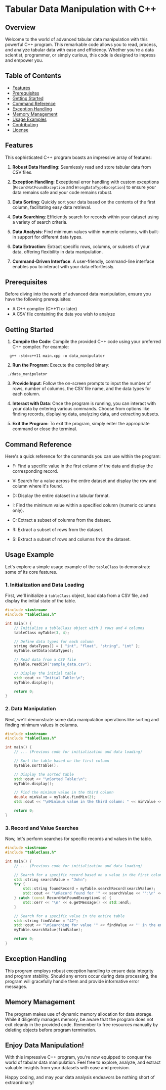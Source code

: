 # Tabular Data Manipulation with C++ 

## Overview
Welcome to the world of advanced tabular data manipulation with this powerful C++ program. This remarkable code allows you to read, process, and analyze tabular data with ease and efficiency. Whether you're a data scientist, programmer, or simply curious, this code is designed to impress and empower you.

## Table of Contents

- [Features](#features)
- [Prerequisites](#prerequisites)
- [Getting Started](#getting-started)
- [Command Reference](#command-reference)
- [Exception Handling](#exception-handling)
- [Memory Management](#memory-management)
- [Usage Examples](#usage-examples)
- [Contributing](#contributing)
- [License](#license)

## Features

This sophisticated C++ program boasts an impressive array of features:

1. **Robust Data Handling**: Seamlessly read and store tabular data from CSV files.

2. **Exception Handling**: Exceptional error handling with custom exceptions (`RecordNotFoundException` and `WrongDataTypeException`) to ensure your data remains safe and your code remains robust.

3. **Data Sorting**: Quickly sort your data based on the contents of the first column, facilitating easy data retrieval.

4. **Data Searching**: Efficiently search for records within your dataset using a variety of search criteria.

5. **Data Analysis**: Find minimum values within numeric columns, with built-in support for different data types.

6. **Data Extraction**: Extract specific rows, columns, or subsets of your data, offering flexibility in data manipulation.

7. **Command-Driven Interface**: A user-friendly, command-line interface enables you to interact with your data effortlessly.

## Prerequisites
Before diving into the world of advanced data manipulation, ensure you have the following prerequisites:

- A C++ compiler (C++11 or later)
- A CSV file containing the data you wish to analyze

## Getting Started

1. **Compile the Code**:  Compile the provided C++ code using your preferred C++ compiler. For example:
 ```shell
   g++ -std=c++11 main.cpp -o data_manipulator
 ```

2. **Run the Program**: Execute the compiled binary:

 ```shell
  ./data_manipulator
 ```

3. **Provide Input**: Follow the on-screen prompts to input the number of rows, number of columns, the CSV file name, and the data types for each column.

4. **Interact with Data**: Once the program is running, you can interact with your data by entering various commands. Choose from options like finding records, displaying data, analyzing data, and extracting subsets.

5. **Exit the Program**: To exit the program, simply enter the appropriate command or close the terminal.

## Command Reference

Here's a quick reference for the commands you can use within the program:

- F: Find a specific value in the first column of the data and display the corresponding record.

- V: Search for a value across the entire dataset and display the row and column where it's found.

- D: Display the entire dataset in a tabular format.

- I: Find the minimum value within a specified column (numeric columns only).

- C: Extract a subset of columns from the dataset.

- R: Extract a subset of rows from the dataset.

- S: Extract a subset of rows and columns from the dataset.

## Usage Example

Let's explore a simple usage example of the `tableClass` to demonstrate some of its core features.

### 1. Initialization and Data Loading

First, we'll initialize a `tableClass` object, load data from a CSV file, and display the initial state of the table.

```cpp
#include <iostream>
#include "tableClass.h"

int main() {
    // Initialize a tableClass object with 3 rows and 4 columns
    tableClass myTable(3, 4);

    // Define data types for each column
    string dataTypes[] = { "int", "float", "string", "int" };
    myTable.setData(dataTypes);

    // Read data from a CSV file
    myTable.readCSV("sample_data.csv");

    // Display the initial table
    std::cout << "Initial Table:\n";
    myTable.display();

    return 0;
}
```
### 2. Data Manipulation
Next, we'll demonstrate some data manipulation operations like sorting and finding minimum values in columns.
```cpp
#include <iostream>
#include "tableClass.h"

int main() {
    // ... (Previous code for initialization and data loading)

    // Sort the table based on the first column
    myTable.sortTable();

    // Display the sorted table
    std::cout << "\nSorted Table:\n";
    myTable.display();

    // Find the minimum value in the third column
    double minValue = myTable.findMin(2);
    std::cout << "\nMinimum value in the third column: " << minValue << std::endl;

    return 0;
}
```

### 3. Record and Value Searches
Now, let's perform searches for specific records and values in the table.
```cpp
#include <iostream>
#include "tableClass.h"

int main() {
    // ... (Previous code for initialization and data loading)

    // Search for a specific record based on a value in the first column
    std::string searchValue = "John";
    try {
        std::string foundRecord = myTable.searchRecord(searchValue);
        std::cout << "\nRecord found for '" << searchValue << "':\n" << foundRecord << std::endl;
    } catch (const RecordNotFoundException& e) {
        std::cerr << "\n" << e.getMessage() << std::endl;
    }

    // Search for a specific value in the entire table
    std::string findValue = "42";
    std::cout << "\nSearching for value '" << findValue << "' in the entire table:\n";
    myTable.searchValue(findValue);

    return 0;
}
```

## Exception Handling
This program employs robust exception handling to ensure data integrity and program stability. Should any errors occur during data processing, the program will gracefully handle them and provide informative error messages.

## Memory Management
The program makes use of dynamic memory allocation for data storage. While it diligently manages memory, be aware that the program does not exit cleanly in the provided code. Remember to free resources manually by deleting objects before program termination.

## Enjoy Data Manipulation!
With this impressive C++ program, you're now equipped to conquer the world of tabular data manipulation. Feel free to explore, analyze, and extract valuable insights from your datasets with ease and precision.

Happy coding, and may your data analysis endeavors be nothing short of extraordinary!
